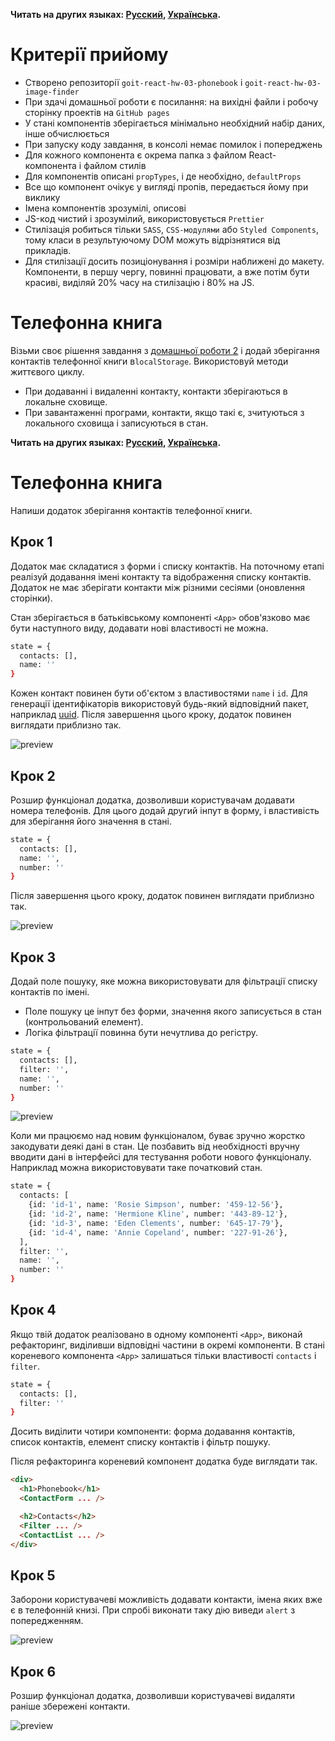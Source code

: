 **Читать на других языках: [Русский](README.md), [Українська](README.ua.md).**

# Критерії прийому

- Створено репозиторії `goit-react-hw-03-phonebook` і
  `goit-react-hw-03-image-finder`
- При здачі домашньої роботи є посилання: на вихідні файли і робочу сторінку
  проектів на `GitHub pages`
- У стані компонентів зберігається мінімально необхідний набір даних, інше
  обчислюється
- При запуску коду завдання, в консолі немає помилок і попереджень
- Для кожного компонента є окрема папка з файлом React-компонента і файлом
  стилів
- Для компонентів описані `propTypes`, і де необхідно, `defaultProps`
- Все що компонент очікує у вигляді пропів, передається йому при виклику
- Імена компонентів зрозумілі, описові
- JS-код чистий і зрозумілий, використовується `Prettier`
- Стилізація робиться тільки `SASS`, `CSS-модулями` або `Styled Components`,
  тому класи в результуючому DOM можуть відрізнятися від прикладів.
- Для стилізації досить позиціонування і розміри наближені до макету.
  Компоненти, в першу чергу, повинні працювати, а вже потім бути красиві,
  виділяй 20% часу на стилізацію і 80% на JS.

# Телефонна книга

Візьми своє рішення завдання з
[домашньої роботи 2](../../homework-02/phonebook/) і додай зберігання контактів
телефонної книги в`localStorage`. Використовуй методи життєвого циклу.

- При додаванні і видаленні контакту, контакти зберігаються в локальне сховище.
- При завантаженні програми, контакти, якщо такі є, зчитуються з локального
  сховища і записуються в стан.

**Читать на других языках: [Русский](README.md), [Українська](README.ua.md).**

# Телефонна книга

Напиши додаток зберігання контактів телефонної книги.

## Крок 1

Додаток має складатися з форми і списку контактів. На поточному етапі реалізуй
додавання імені контакту та відображення списку контактів. Додаток не має
зберігати контакти між різними сесіями (оновлення сторінки).

Стан зберігається в батьківському компоненті `<App>` обов'язково має бути
наступного виду, додавати нові властивості не можна.

```bash
state = {
  contacts: [],
  name: ''
}
```

Кожен контакт повинен бути об'єктом з властивостями `name` і `id`. Для генерації
ідентифікаторів використовуй будь-який відповідний пакет, наприклад
[uuid](https://www.npmjs.com/package/uuid#version-4). Після завершення цього
кроку, додаток повинен виглядати приблизно так.

![preview](./public/mockup/step-1.png)

## Крок 2

Розшир функціонал додатка, дозволивши користувачам додавати номера телефонів.
Для цього додай другий інпут в форму, і властивість для зберігання його значення
в стані.

```bash
state = {
  contacts: [],
  name: '',
  number: ''
}
```

Після завершення цього кроку, додаток повинен виглядати приблизно так.

![preview](./public/mockup/step-2.png)

## Крок 3

Додай поле пошуку, яке можна використовувати для фільтрації списку контактів по
імені.

- Поле пошуку це інпут без форми, значення якого записується в стан
  (контрольований елемент).
- Логіка фільтрації повинна бути нечутлива до регістру.

```bash
state = {
  contacts: [],
  filter: '',
  name: '',
  number: ''
}
```

![preview](./public/mockup/step-3.gif)

Коли ми працюємо над новим функціоналом, буває зручно жорстко закодувати деякі
дані в стан. Це позбавить від необхідності вручну вводити дані в інтерфейсі для
тестування роботи нового функціоналу. Наприклад можна використовувати таке
початковий стан.

```bash
state = {
  contacts: [
    {id: 'id-1', name: 'Rosie Simpson', number: '459-12-56'},
    {id: 'id-2', name: 'Hermione Kline', number: '443-89-12'},
    {id: 'id-3', name: 'Eden Clements', number: '645-17-79'},
    {id: 'id-4', name: 'Annie Copeland', number: '227-91-26'},
  ],
  filter: '',
  name: '',
  number: ''
}
```

## Крок 4

Якщо твій додаток реалізовано в одному компоненті `<App>`, виконай рефакторинг,
виділивши відповідні частини в окремі компоненти. В стані кореневого компонента
`<App>` залишаться тільки властивості `contacts` і `filter`.

```bash
state = {
  contacts: [],
  filter: ''
}
```

Досить виділити чотири компоненти: форма додавання контактів, список контактів,
елемент списку контактів і фільтр пошуку.

Після рефакторинга кореневий компонент додатка буде виглядати так.

```html
<div>
  <h1>Phonebook</h1>
  <ContactForm ... />

  <h2>Contacts</h2>
  <Filter ... />
  <ContactList ... />
</div>
```

## Крок 5

Заборони користувачеві можливість додавати контакти, імена яких вже є в
телефонній книзі. При спробі виконати таку дію виведи `alert` з попередженням.

![preview](./public/mockup/step-5.png)

## Крок 6

Розшир функціонал додатка, дозволивши користувачеві видаляти раніше збережені
контакти.

![preview](./public/mockup/step-6.gif)
